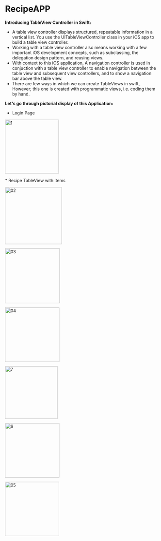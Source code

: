 # RecipeAPP
__Introducing TableView Controller in Swift:__
* A table view controller displays structured, repeatable information in a vertical list. You use the UITableViewController class in your iOS app to build a table view controller.
* Working with a table view controller also means working with a few important iOS development concepts, such as subclassing, the delegation design pattern, and reusing views.
* With context to this iOS application, A navigation controller is used in conjuction with a table view controller to enable navigation between the table view and subsequent view controllers, and to show a navigation bar above the table view.
* There are few ways in which we can create TableViews in swift, However; this one is created with programmatic views, i.e. coding them by hand.

__Let's go through pictorial display of this Application:__
* Login Page
<p>
  <img width="177" alt="1" src="https://user-images.githubusercontent.com/75938203/124132674-b0c01b80-da9e-11eb-9c18-b1cb5f73c251.png">
</p>
* Recipe TableView with items
<p>
  <img width="187" alt="02" src="https://user-images.githubusercontent.com/75938203/124132890-e8c75e80-da9e-11eb-87cd-90ba5f5491a3.png">
</p>
<p>
  <img width="180" alt="03" src="https://user-images.githubusercontent.com/75938203/124132947-f7157a80-da9e-11eb-910b-32d531a69a97.png">
</p>
<p>
  <img width="179" alt="04" src="https://user-images.githubusercontent.com/75938203/124133039-0e546800-da9f-11eb-80db-866d4f9fc198.png">
</p>
<p>
  <img width="173" alt="7" src="https://user-images.githubusercontent.com/75938203/124133118-21673800-da9f-11eb-90c6-fa3d280d9e80.png">
</p>
<p>
  <img width="179" alt="6" src="https://user-images.githubusercontent.com/75938203/124133183-3217ae00-da9f-11eb-82e6-d5c3751cbe87.png">
</p>
<p>
  <img width="178" alt="05" src="https://user-images.githubusercontent.com/75938203/124133258-478cd800-da9f-11eb-8053-be0ec01b541f.png">
</p>





